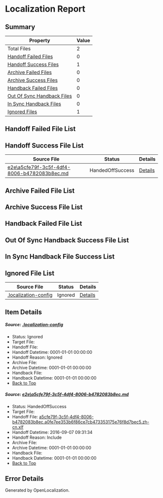 # <a name='report-top'></a> Localization Report

## Summary
 Property | Value 
 -------- | ----- 
 Total Files | 2
[ Handoff Failed Files ](#handoff-failed-list)| 0
[ Handoff Success Files ](#handoff-success-list)| 1
[ Archive Failed Files ](#archive-failed-list)| 0
[ Archive Success Files ](#archive-success-list)| 0
[ Handback Failed Files ](#handback-failed-list)| 0
[ Out Of Sync Handback Files ](#outofsync-handback-success-list)| 0
[ In Sync Handback Files ](#insync-handback-success-list)| 0
[ Ignored Files ](#ignored-list)| 1

## <a name='handoff-failed-list'></a> Handoff Failed File List

## <a name='handoff-success-list'></a> Handoff Success File List
 Source File | Status | Details 
 ----------- | ------ | ------- 
 [e2e\a5cfe79f-3c5f-4df4-8006-b4782083b8ec.md](https://github.com/OpenLocalizationTestOrg/ol-test0/blob/a02f2c01a76ca446607a0ef475c3500a7439b9bc/e2e/a5cfe79f-3c5f-4df4-8006-b4782083b8ec.md) | HandedOffSuccess | [Details](#eb539e295c6e28390be055e1bfd9587d05ac6dea1)

## <a name='archive-failed-list'></a> Archive Failed File List

## <a name='archive-success-list'></a> Archive Success File List

## <a name='handback-failed-list'></a> Handback Failed File List

## <a name='outofsync-handback-success-list'></a> Out Of Sync Handback Success File List

## <a name='insync-handback-success-list'></a> In Sync Handback File Success List

## <a name='ignored-list'></a> Ignored File List
 Source File | Status | Details 
 ----------- | ------ | ------- 
 [.localization-config](https://github.com/OpenLocalizationTestOrg/ol-test0/blob/a02f2c01a76ca446607a0ef475c3500a7439b9bc/.localization-config) | Ignored | [Details](#3d4f252ac210baf56311d7e97dcc2db10974dbd20)

## Item Details
##### <a name='3d4f252ac210baf56311d7e97dcc2db10974dbd20'></a> Source: [.localization-config](https://github.com/OpenLocalizationTestOrg/ol-test0/blob/a02f2c01a76ca446607a0ef475c3500a7439b9bc/.localization-config)
* Status: Ignored
* Target File: 
* Handoff File: 
* Handoff Datetime: 0001-01-01 00:00:00
* Handoff Reason: Ignored
* Archive File: 
* Archive Datetime: 0001-01-01 00:00:00
* Handback File: 
* Handback Datetime: 0001-01-01 00:00:00
* [Back to Top](#report-top)

##### <a name='eb539e295c6e28390be055e1bfd9587d05ac6dea1'></a> Source: [e2e\a5cfe79f-3c5f-4df4-8006-b4782083b8ec.md](https://github.com/OpenLocalizationTestOrg/ol-test0/blob/a02f2c01a76ca446607a0ef475c3500a7439b9bc/e2e/a5cfe79f-3c5f-4df4-8006-b4782083b8ec.md)
* Status: HandedOffSuccess
* Target File: 
* Handoff File: [a5cfe79f-3c5f-4df4-8006-b4782083b8ec.a0fe7ee353b6f86ce7cb473353175e76f8d7bec5.zh-cn.xlf](https://github.com/OpenLocalizationTestOrg/ol-test0-handoff/blob/2045337f485578d0d43e70bd8516d852ec617ce4/ol-handoff/OpenLocalizationTestOrg/ol-test0-zhcn/ci/ht/a5cfe79f-3c5f-4df4-8006-b4782083b8ec.a0fe7ee353b6f86ce7cb473353175e76f8d7bec5.zh-cn.xlf)
* Handoff Datetime: 2016-09-07 09:31:34
* Handoff Reason: Include
* Archive File: 
* Archive Datetime: 0001-01-01 00:00:00
* Handback File: 
* Handback Datetime: 0001-01-01 00:00:00
* [Back to Top](#report-top)


## Error Details

Generated by OpenLocalization.
